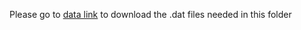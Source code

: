 Please go to [data link](https://drive.google.com/drive/folders/1U_RX4g6TsE9gvCYfI7rIeJFjYNOiCY-l?usp=sharing) to download the .dat files needed in this folder
